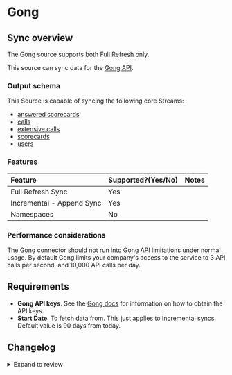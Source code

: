 # Gong

## Sync overview

The Gong source supports both Full Refresh only.

This source can sync data for the [Gong API](https://us-14321.app.gong.io/settings/api/documentation#overview).

### Output schema

This Source is capable of syncing the following core Streams:

- [answered scorecards](https://us-14321.app.gong.io/settings/api/documentation#post-/v2/stats/activity/scorecards)
- [calls](https://us-14321.app.gong.io/settings/api/documentation#get-/v2/calls)
- [extensive calls](https://us-56804.app.gong.io/settings/api/documentation#post-/v2/calls/extensive)
- [scorecards](https://us-14321.app.gong.io/settings/api/documentation#get-/v2/settings/scorecards)
- [users](https://us-14321.app.gong.io/settings/api/documentation#get-/v2/users)

### Features

| Feature                   | Supported?\(Yes/No\) | Notes |
| :------------------------ | :------------------- | :---- |
| Full Refresh Sync         | Yes                  |       |
| Incremental - Append Sync | Yes                  |       |
| Namespaces                | No                   |       |

### Performance considerations

The Gong connector should not run into Gong API limitations under normal usage.
By default Gong limits your company's access to the service to 3 API calls per second, and 10,000 API calls per day.

## Requirements

- **Gong API keys**. See the [Gong docs](https://us-14321.app.gong.io/settings/api/documentation#overview) for information on how to obtain the API keys.
- **Start Date**. To fetch data from. This just applies to Incremental syncs. Default value is 90 days from today.


## Changelog

<details>
  <summary>Expand to review</summary>

| Version | Date       | Pull Request                                             | Subject                                                                         |
| :------ | :--------- | :------------------------------------------------------- | :------------------------------------------------------------------------------ |
| 0.3.15 | 2025-03-08 | [55269](https://github.com/airbytehq/airbyte/pull/55269) | Update dependencies |
| 0.3.14 | 2025-03-01 | [54962](https://github.com/airbytehq/airbyte/pull/54962) | Update dependencies |
| 0.3.13 | 2025-02-22 | [54394](https://github.com/airbytehq/airbyte/pull/54394) | Update dependencies |
| 0.3.12 | 2025-02-15 | [53718](https://github.com/airbytehq/airbyte/pull/53718) | Update dependencies |
| 0.3.11 | 2025-02-08 | [53334](https://github.com/airbytehq/airbyte/pull/53334) | Update dependencies |
| 0.3.10 | 2025-02-01 | [52824](https://github.com/airbytehq/airbyte/pull/52824) | Update dependencies |
| 0.3.9 | 2025-01-25 | [52342](https://github.com/airbytehq/airbyte/pull/52342) | Update dependencies |
| 0.3.8 | 2025-01-18 | [51704](https://github.com/airbytehq/airbyte/pull/51704) | Update dependencies |
| 0.3.7 | 2025-01-11 | [51059](https://github.com/airbytehq/airbyte/pull/51059) | Update dependencies |
| 0.3.6 | 2024-12-28 | [50521](https://github.com/airbytehq/airbyte/pull/50521) | Update dependencies |
| 0.3.5 | 2024-12-21 | [50017](https://github.com/airbytehq/airbyte/pull/50017) | Update dependencies |
| 0.3.4 | 2024-12-14 | [49538](https://github.com/airbytehq/airbyte/pull/49538) | Update dependencies |
| 0.3.3 | 2024-12-12 | [49155](https://github.com/airbytehq/airbyte/pull/49155) | Update dependencies |
| 0.3.2 | 2024-11-14 | [36604](https://github.com/airbytehq/airbyte/pull/36604) | Add incremental Feature |
| 0.3.1 | 2024-10-29 | [47824](https://github.com/airbytehq/airbyte/pull/47824) | Update dependencies |
| 0.3.0 | 2024-09-04 | [45117](https://github.com/airbytehq/airbyte/pull/45117) | Add new stream `extensive calls` |
| 0.2.1 | 2024-08-16 | [44196](https://github.com/airbytehq/airbyte/pull/44196) | Bump source-declarative-manifest version |
| 0.2.0 | 2024-08-15 | [44144](https://github.com/airbytehq/airbyte/pull/44144) | Refactor connector to manifest-only format |
| 0.1.17 | 2024-08-10 | [43481](https://github.com/airbytehq/airbyte/pull/43481) | Update dependencies |
| 0.1.16 | 2024-08-03 | [43275](https://github.com/airbytehq/airbyte/pull/43275) | Update dependencies |
| 0.1.15 | 2024-07-27 | [42614](https://github.com/airbytehq/airbyte/pull/42614) | Update dependencies |
| 0.1.14 | 2024-07-20 | [42149](https://github.com/airbytehq/airbyte/pull/42149) | Update dependencies |
| 0.1.13 | 2024-07-13 | [41794](https://github.com/airbytehq/airbyte/pull/41794) | Update dependencies |
| 0.1.12 | 2024-07-10 | [41408](https://github.com/airbytehq/airbyte/pull/41408) | Update dependencies |
| 0.1.11 | 2024-07-09 | [41110](https://github.com/airbytehq/airbyte/pull/41110) | Update dependencies |
| 0.1.10 | 2024-07-06 | [40890](https://github.com/airbytehq/airbyte/pull/40890) | Update dependencies |
| 0.1.9 | 2024-06-26 | [40374](https://github.com/airbytehq/airbyte/pull/40374) | Update dependencies |
| 0.1.8 | 2024-06-22 | [40175](https://github.com/airbytehq/airbyte/pull/40175) | Update dependencies |
| 0.1.7 | 2024-06-06 | [39226](https://github.com/airbytehq/airbyte/pull/39226) | [autopull] Upgrade base image to v1.2.2 |
| 0.1.6 | 2024-05-28 | [38596](https://github.com/airbytehq/airbyte/pull/38596) | Make connector compatible with builder |
| 0.1.5 | 2024-04-19 | [37169](https://github.com/airbytehq/airbyte/pull/37169) | Updating to 0.80.0 CDK |
| 0.1.4 | 2024-04-18 | [37169](https://github.com/airbytehq/airbyte/pull/37169) | Manage dependencies with Poetry. |
| 0.1.3 | 2024-04-15 | [37169](https://github.com/airbytehq/airbyte/pull/37169) | Base image migration: remove Dockerfile and use the python-connector-base image |
| 0.1.2 | 2024-04-12 | [37169](https://github.com/airbytehq/airbyte/pull/37169) | schema descriptions |
| 0.1.1 | 2024-02-05 | [34847](https://github.com/airbytehq/airbyte/pull/34847) | Adjust stream schemas and make ready for airbyte-lib |
| 0.1.0 | 2022-10-27 | [18819](https://github.com/airbytehq/airbyte/pull/18819) | Add Gong Source Connector |

</details>

